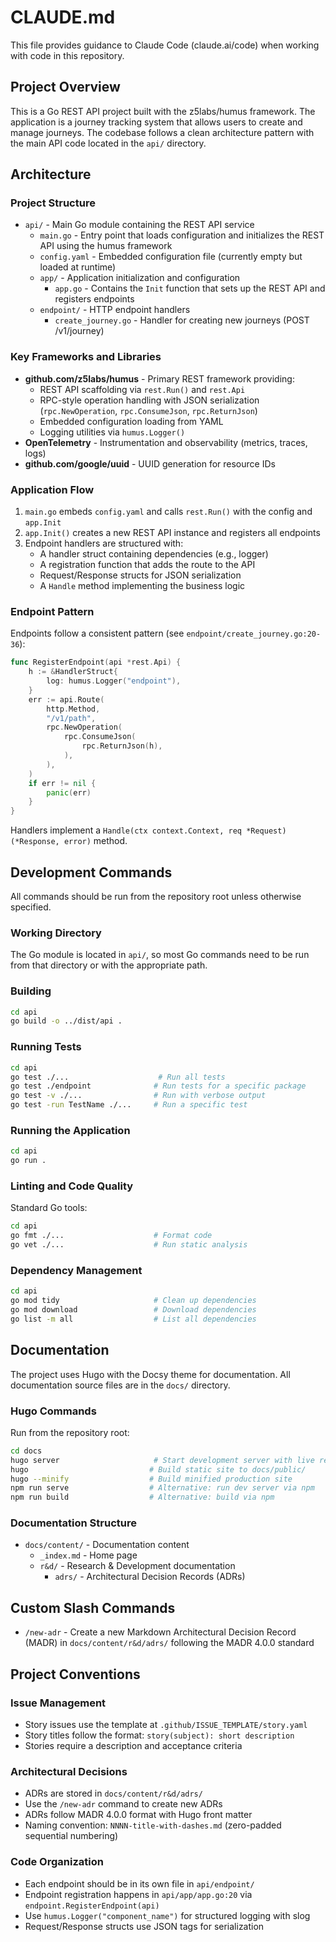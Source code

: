 # CLAUDE.md

This file provides guidance to Claude Code (claude.ai/code) when working with code in this repository.

## Project Overview

This is a Go REST API project built with the z5labs/humus framework. The application is a journey tracking system that allows users to create and manage journeys. The codebase follows a clean architecture pattern with the main API code located in the `api/` directory.

## Architecture

### Project Structure
- `api/` - Main Go module containing the REST API service
  - `main.go` - Entry point that loads configuration and initializes the REST API using the humus framework
  - `config.yaml` - Embedded configuration file (currently empty but loaded at runtime)
  - `app/` - Application initialization and configuration
    - `app.go` - Contains the `Init` function that sets up the REST API and registers endpoints
  - `endpoint/` - HTTP endpoint handlers
    - `create_journey.go` - Handler for creating new journeys (POST /v1/journey)

### Key Frameworks and Libraries
- **github.com/z5labs/humus** - Primary REST framework providing:
  - REST API scaffolding via `rest.Run()` and `rest.Api`
  - RPC-style operation handling with JSON serialization (`rpc.NewOperation`, `rpc.ConsumeJson`, `rpc.ReturnJson`)
  - Embedded configuration loading from YAML
  - Logging utilities via `humus.Logger()`
- **OpenTelemetry** - Instrumentation and observability (metrics, traces, logs)
- **github.com/google/uuid** - UUID generation for resource IDs

### Application Flow
1. `main.go` embeds `config.yaml` and calls `rest.Run()` with the config and `app.Init`
2. `app.Init()` creates a new REST API instance and registers all endpoints
3. Endpoint handlers are structured with:
   - A handler struct containing dependencies (e.g., logger)
   - A registration function that adds the route to the API
   - Request/Response structs for JSON serialization
   - A `Handle` method implementing the business logic

### Endpoint Pattern
Endpoints follow a consistent pattern (see `endpoint/create_journey.go:20-36`):
```go
func RegisterEndpoint(api *rest.Api) {
    h := &HandlerStruct{
        log: humus.Logger("endpoint"),
    }
    err := api.Route(
        http.Method,
        "/v1/path",
        rpc.NewOperation(
            rpc.ConsumeJson(
                rpc.ReturnJson(h),
            ),
        ),
    )
    if err != nil {
        panic(err)
    }
}
```

Handlers implement a `Handle(ctx context.Context, req *Request) (*Response, error)` method.

## Development Commands

All commands should be run from the repository root unless otherwise specified.

### Working Directory
The Go module is located in `api/`, so most Go commands need to be run from that directory or with the appropriate path.

### Building
```bash
cd api
go build -o ../dist/api .
```

### Running Tests
```bash
cd api
go test ./...                    # Run all tests
go test ./endpoint              # Run tests for a specific package
go test -v ./...                # Run with verbose output
go test -run TestName ./...     # Run a specific test
```

### Running the Application
```bash
cd api
go run .
```

### Linting and Code Quality
Standard Go tools:
```bash
cd api
go fmt ./...                    # Format code
go vet ./...                    # Run static analysis
```

### Dependency Management
```bash
cd api
go mod tidy                     # Clean up dependencies
go mod download                 # Download dependencies
go list -m all                  # List all dependencies
```

## Documentation

The project uses Hugo with the Docsy theme for documentation. All documentation source files are in the `docs/` directory.

### Hugo Commands

Run from the repository root:

```bash
cd docs
hugo server                     # Start development server with live reload
hugo                           # Build static site to docs/public/
hugo --minify                  # Build minified production site
npm run serve                  # Alternative: run dev server via npm
npm run build                  # Alternative: build via npm
```

### Documentation Structure

- `docs/content/` - Documentation content
  - `_index.md` - Home page
  - `r&d/` - Research & Development documentation
    - `adrs/` - Architectural Decision Records (ADRs)

## Custom Slash Commands

- `/new-adr` - Create a new Markdown Architectural Decision Record (MADR) in `docs/content/r&d/adrs/` following the MADR 4.0.0 standard

## Project Conventions

### Issue Management
- Story issues use the template at `.github/ISSUE_TEMPLATE/story.yaml`
- Story titles follow the format: `story(subject): short description`
- Stories require a description and acceptance criteria

### Architectural Decisions
- ADRs are stored in `docs/content/r&d/adrs/`
- Use the `/new-adr` command to create new ADRs
- ADRs follow MADR 4.0.0 format with Hugo front matter
- Naming convention: `NNNN-title-with-dashes.md` (zero-padded sequential numbering)

### Code Organization
- Each endpoint should be in its own file in `api/endpoint/`
- Endpoint registration happens in `api/app/app.go:20` via `endpoint.RegisterEndpoint(api)`
- Use `humus.Logger("component_name")` for structured logging with slog
- Request/Response structs use JSON tags for serialization
